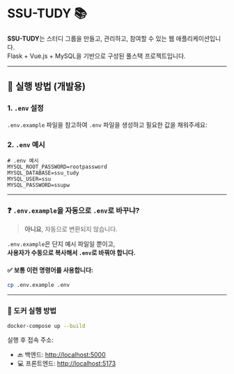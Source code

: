 # SSU-TUDY 📚

**SSU-TUDY**는 스터디 그룹을 만들고, 관리하고, 참여할 수 있는 웹 애플리케이션입니다.  
Flask + Vue.js + MySQL을 기반으로 구성된 풀스택 프로젝트입니다.

---

## 🚀 실행 방법 (개발용)

### 1. `.env` 설정

`.env.example` 파일을 참고하여 `.env` 파일을 생성하고 필요한 값을 채워주세요:

### 2. `.env` 예시

```env
# .env 예시
MYSQL_ROOT_PASSWORD=rootpassword
MYSQL_DATABASE=ssu_tudy
MYSQL_USER=ssu
MYSQL_PASSWORD=ssupw
```

---

### ❓ `.env.example`을 자동으로 `.env`로 바꾸냐?

> **아니요**, 자동으로 변환되지 않습니다.

`.env.example`은 단지 예시 파일일 뿐이고,  
**사용자가 수동으로 복사해서 `.env`로 바꿔야 합니다.**

#### ✅ 보통 이런 명령어를 사용합니다:

```bash
cp .env.example .env
```

---

### 🐳 도커 실행 방법

```bash
docker-compose up --build
```

실행 후 접속 주소:

- 🔙 백엔드: [http://localhost:5000](http://localhost:5000)  
- 💻 프론트엔드: [http://localhost:5173](http://localhost:5173)